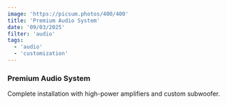 ```yaml
---
image: 'https://picsum.photos/400/400'
title: 'Premium Audio System'
date: '09/03/2025'
filter: 'audio'
tags:
  - 'audio'
  - 'customization'
---
```


### Premium Audio System

Complete installation with high-power amplifiers and custom subwoofer.

